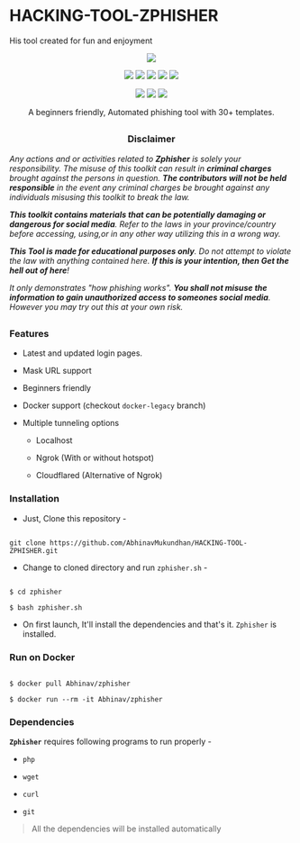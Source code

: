 # HACKING-TOOL-ZPHISHER
His tool created for fun and enjoyment

<!-- Zphisher -->

<p align="center">

  <img src=".imgs/logo.png">

</p>

<p align="center">

  <img src="https://img.shields.io/badge/Version-2.2-green?style=for-the-badge">

  <img src="https://img.shields.io/github/license/htr-tech/zphisher?style=for-the-badge">

  <img src="https://img.shields.io/github/stars/htr-tech/zphisher?style=for-the-badge">

  <img src="https://img.shields.io/github/issues/htr-tech/zphisher?color=red&style=for-the-badge">

  <img src="https://img.shields.io/github/forks/htr-tech/zphisher?color=teal&style=for-the-badge">

</p>

<p align="center">

  <img src="https://img.shields.io/badge/Author-HTR--Tech-cyan?style=flat-square">

  <img src="https://img.shields.io/badge/Open%20Source-Yes-cyan?style=flat-square">

  <img src="https://img.shields.io/badge/Written%20In-Bash-cyan?style=flat-square">

</p>

<p align="center">A beginners friendly, Automated phishing tool with 30+ templates.</p>

##

<h3><p align="center">Disclaimer</p></h3>

<i>Any actions and or activities related to <b>Zphisher</b> is solely your responsibility. The misuse of this toolkit can result in <b>criminal charges</b> brought against the persons in question. <b>The contributors will not be held responsible</b> in the event any criminal charges be brought against any individuals misusing this toolkit to break the law.

<b>This toolkit contains materials that can be potentially damaging or dangerous for social media</b>. Refer to the laws in your province/country before accessing, using,or in any other way utilizing this in a wrong way.

<b>This Tool is made for educational purposes only</b>. Do not attempt to violate the law with anything contained here. <b>If this is your intention, then Get the hell out of here</b>!

It only demonstrates "how phishing works". <b>You shall not misuse the information to gain unauthorized access to someones social media</b>. However you may try out this at your own risk.</i>

##

### Features

- Latest and updated login pages.

- Mask URL support 

- Beginners friendly

- Docker support (checkout `docker-legacy` branch)

- Multiple tunneling options

  - Localhost

  - Ngrok (With or without hotspot)

  - Cloudflared (Alternative of Ngrok)

### Installation

- Just, Clone this repository -

```

git clone https://github.com/AbhinavMukundhan/HACKING-TOOL-ZPHISHER.git

```

- Change to cloned directory and run `zphisher.sh` -

```

$ cd zphisher

$ bash zphisher.sh

```

- On first launch, It'll install the dependencies and that's it. `Zphisher` is installed.

### Run on Docker

```

$ docker pull Abhinav/zphisher

$ docker run --rm -it Abhinav/zphisher

```

### Dependencies

**`Zphisher`** requires following programs to run properly - 

- `php`

- `wget`

- `curl`

- `git`

> All the dependencies will be installed automatically

